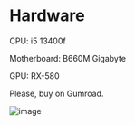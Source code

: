
# Hardware

CPU: i5 13400f

Motherboard: B660M Gigabyte

GPU: RX-580

Please, buy on Gumroad.

![image](https://github.com/WatanabeThiago/efi-hackintosh-b660m-intel-13th/assets/50850299/cd37dbdb-7d2d-42c5-ba72-8eb61987346a)
